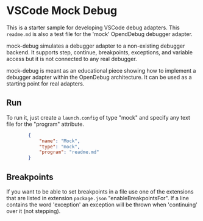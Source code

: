 # VSCode Mock Debug
This is a starter sample for developing VSCode debug adapters.
This `readme.md` is also a test file for the 'mock' OpendDebug debugger adapter.

mock-debug simulates a debugger adapter to a non-existing debugger backend.
It supports step, continue, breakpoints, exceptions, and variable access
but it is not connected to any real debugger.

mock-debug is meant as an educational piece showing how to implement a debugger adapter within the OpenDebug architecture.
It can be used as a starting point for real adapters.

## Run
To run it, just create a `launch.config` of type "mock" and specify any text file for the "program" attribute.

```json
		{
            "name": "Mock",
			"type": "mock",
            "program": "readme.md"
        }
```

## Breakpoints

If you want to be able to set breakpoints in a file use one of the extensions that are listed in extension `package.json` "enableBreakpointsFor".
If a line contains the word 'exception' an exception will be thrown when 'continuing' over it (not stepping).
